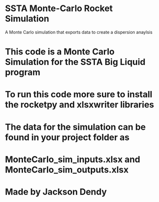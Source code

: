 # SSTA Monte-Carlo Rocket Simulation
 A Monte Carlo simulation that exports data to create a dispersion anaylsis

# This code is a Monte Carlo Simulation for the SSTA Big Liquid program
# To run this code more sure to install the rocketpy and xlsxwriter libraries
# The data for the simulation can be found in your project folder as
# MonteCarlo_sim_inputs.xlsx and MonteCarlo_sim_outputs.xlsx
# Made by Jackson Dendy
